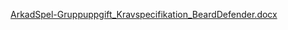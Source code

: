 [ArkadSpel-Gruppuppgift_Kravspecifikation_BeardDefender.docx](https://github.com/olelwow/BeardDefender_Monogame/files/14904855/ArkadSpel-Gruppuppgift_Kravspecifikation_BeardDefender.docx)
